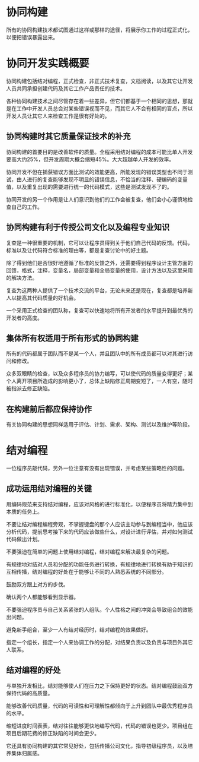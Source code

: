 # 协同构建

所有的协同构建技术都试图通过这样或那样的途径，将展示你工作的过程正式化，以便把错误暴露出来。

# 协同开发实践概要

协同构建包括结对编程，正式检查，非正式技术复查，文档阅读，以及其它让开发人员共同承担创建代码及其它工作产品责任的技术。

各种协同构建技术之间尽管存在着一些差异，但它们都基于一个相同的思想，那就是在工作中开发人员总会对某些错误视而不见，而其它人不会有相同的盲点，所以开发人员让其它人来检查工作是很有好处的。

## 协同构建时其它质量保证技术的补充

协同构建的首要目的是改善软件的质量。全程采用结对编程的成本可能比单人开发要高大约25%，但开发周期大概会缩短45%。大大超越单人开发的效率。

协同开发不但在捕获错误方面比测试的效能更高，所能发现的错误类型也不同于测试，由人进行的复查能够发现不明显的错误信息，不恰当的注释、硬编码的变量值，以及重复出现的需要进行统一的代码模式，这些是测试发现不了的。

协同开发的另一个作用是让人们意识到他们的工作会被复查，他们会小心谨慎地检查自己的工作。

## 协同构建有利于传授公司文化以及编程专业知识

复查是一种很重要的机制，它可以让程序员得到关于他们自己代码的反馈。代码，标准以及让代码符合标准的理由等，都是复查讨论中的好主题。

除了得到他们是否很好地遵循了标准的反馈之外，还需要得到程序设计主管方面的回馈，格式，注释，变量名，局部变量和全局变量的使用，设计方法以及这里采用的解决方法。

复查为这两种人提供了一个技术交流的平台，无论未来还是现在，复查都是培养新人以提高其代码质量的好机会。

一个采用正式检查的团队称，复查可以快速地将所有开发者的水平提升到最优秀的开发者的高度。

## 集体所有权适用于所有形式的协同构建

所有的代码都属于团队而不是某一个人，并且团队中的所有成员都可以对其进行访问和修改。

众多双眼睛的检查，以及众多程序员的协力编写，可以使代码的质量变得更好；某个人离开项目所造成的影响更小了，总体上缺陷修正周期变短了，一人有空，随时被指派去修正缺陷。

## 在构建前后都应保持协作

有关协同构建的思想同样适用于评估、计划、需求、架构、测试以及维护等阶段。

# 结对编程

一位程序员敲代码，另外一位注意有没有出现错误，并考虑某些策略性的问题。

## 成功运用结对编程的关键

用编码规范来支持结对编程，应该对风格的进行标准化，以便程序员将精力集中到本质的任务上。

不要让结对编程编程旁观，不掌握键盘的那个人应该主动参与到编程当中，他应该分析代码，提前思考接下来的代码应该做些什么，对设计进行评估，并对如何测试代码做出计划。

不要强迫在简单的问题上使用结对编程，结对编程来解决最复杂的问题。

有规律地对结对人员和分配的功能任务进行转换，有规律地进行转换有助于知识的互相传播，结对编程的好处在于能够让不同的人熟悉系统的不同部分。

鼓励双方跟上对方的步伐。

确认两个人都能够看到显示器。

不要强迫程序员与自己关系紧张的人组队。个人性格之间的冲突会导致组合的效能出问题。

避免新手组合，至少一人有结对经历时，结对编程的效果做好。

指定一个组长，指定一个人来协调工作的分配，对结果负责以及负责与项目外其它人联系。

## 结对编程的好处

与单独开发相比，结对能够使人们在压力之下保持更好的状态。结对编程鼓励双方保持代码的高质量。

能够改善代码质量，代码的可读性和可理解性都倾向于上升到团队中最优秀程序员的水平。

缩短进度时间表表，结对往往能够更快地编写代码，代码的错误也更少。项目组在项目后期花费的修正缺陷的时间会更少。

它还具有协同构建的其它常见好处，包括传播公司文化，指导初级程序员，以及培养集体归属感。